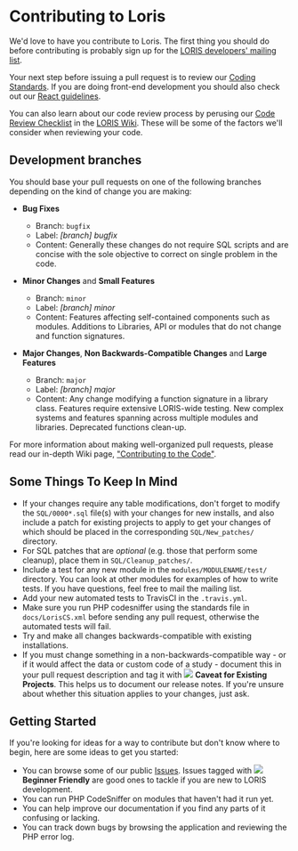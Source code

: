 # Contributing to Loris

We'd love to have you contribute to Loris. The first thing you should do
before contributing is probably sign up for the [LORIS developers' mailing list](http://www.bic.mni.mcgill.ca/mailman/listinfo/loris-dev).

Your next step before issuing a pull request is to review our [Coding Standards](https://github.com/aces/Loris/blob/minor/docs/CodingStandards). If you are doing front-end development you should also check out our [React guidelines](https://github.com/johnsaigle/Loris/blob/180631-Contributing/LORIS_react.README.md).

You can also learn about our code review process by perusing our [Code Review Checklist](https://github.com/aces/Loris/wiki/Code-Review-Checklist) in the [LORIS Wiki](https://github.com/aces/Loris/wiki). These will be some of the factors we'll consider when reviewing your code.

## Development branches

You should base your pull requests on one of the following branches depending on the kind of change you are making:

 - **Bug Fixes**
   - Branch: `bugfix`
   - Label: _[branch] bugfix_
   - Content: Generally these changes do not require SQL scripts and are concise with the sole objective to correct on single problem in the code.

 - **Minor Changes** and **Small Features**
   - Branch: `minor`
   - Label: _[branch] minor_
   - Content: Features affecting self-contained components such as modules. Additions to Libraries, API or modules that do not change and function signatures. 

 - **Major Changes**, **Non Backwards-Compatible Changes** and **Large Features**
   - Branch: `major`
   - Label: _[branch] major_
   - Content: Any change modifying a function signature in a library class. Features require extensive LORIS-wide testing. New complex systems and features spanning across multiple modules and libraries. Deprecated functions clean-up.

For more information about making well-organized pull requests, please read our in-depth Wiki page, ["Contributing to the Code"](https://github.com/aces/Loris/wiki/Contributing-to-the-Code).


## Some Things To Keep In Mind

* If your changes require any table modifications, don't forget to modify the
  `SQL/0000*.sql` file(s) with your changes for new installs, and also
  include a patch for existing projects to apply to get your changes of which
  should be placed in the corresponding `SQL/New_patches/` directory. 
* For SQL patches that are _optional_ (e.g. those that perform some cleanup), place them in `SQL/Cleanup_patches/`.
* Include a test for any new module in the `modules/MODULENAME/test/`
  directory. You can look at other modules for examples of how to write tests.
  If you have questions, feel free to mail the mailing list.
* Add your new automated tests to TravisCI in the `.travis.yml`. 
* Make sure you run PHP codesniffer using the standards file in
  `docs/LorisCS.xml` before sending any pull request, otherwise the automated tests will fail.
* Try and make all changes backwards-compatible with existing installations. 
* If you must change something in a non-backwards-compatible way - or if it would affect the data or custom code of a study - document this in your pull request description and
  tag it with ![](https://via.placeholder.com/15/d4c5f9/000000?text=+) **Caveat for Existing Projects**. This helps us to document our release notes. If you're unsure about whether this situation applies to your changes, just ask. 

## Getting Started

If you're looking for ideas for a way to contribute but don't know where to begin, here are some ideas to get you started:

* You can browse some of our public [Issues](https://github.com/aces/Loris/issues). Issues tagged with ![](https://via.placeholder.com/15/0e8a16/000000?text=+) **Beginner Friendly** are good ones to tackle if you are new to LORIS development.
* You can run PHP CodeSniffer on modules that haven't had it run yet.
* You can help improve our documentation if you find any parts of it confusing or
  lacking.
* You can track down bugs by browsing the application and reviewing the PHP error log.
